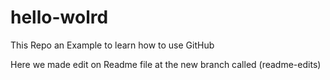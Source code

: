 # hello-wolrd
This Repo an Example to learn how to use GitHub

Here we made edit on Readme file at the new branch called (readme-edits) 
